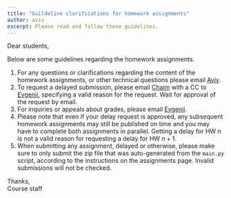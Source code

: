 ```yaml
---
title: "Guildeline clarifications for homework assignments"
author: aviv
excerpt: Please read and follow these guidelines.
---
```



Dear students,

Below are some guidelines regarding the homework assignments.

1. For any questions or clarifications regarding the content of the homework
   assignments, or other technical questions please email
   [Aviv](mailto:avivr@cs.technion.ac.il).
2. To request a delayed submission, please email
   [Chaim](mailto:chaimbaskin@cs.technion.ac.il) with a CC to
   [Evgenii](mailto:evgeniizh@campus.technion.ac.il), specifying a valid reason
   for the request.  Wait for approval of the request by email.
3. For inquiries or appeals about grades, please email
   [Evgenii](mailto:evgeniizh@campus.technion.ac.il).
4. Please note that even if your delay request is approved, any subsequent
   homework assignments may still be published on time and you may have to complete
   both assignments in parallel. Getting a delay for HW $n$ is not a
   valid reason for requesting a delay for HW ${n+1}$.
5. When submitting any assignment, delayed or otherwise, please make sure to only
   submit the zip file that was auto-generated from the `main.py` script, according to
   the instructions on the assignments page. Invalid submissions will not be
   checked.

Thanks,  
Course staff


